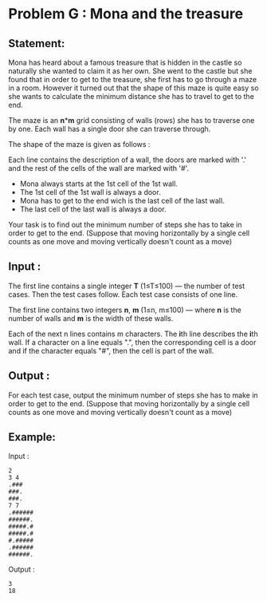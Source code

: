 # Problem G : Mona and the treasure

## Statement:

Mona has heard about a famous treasure that is hidden in the castle so naturally she wanted to claim it as her own. She went to the castle but she found that in order to get to the treasure, she first has to go through a maze in a room. However it turned out that the shape of this maze is quite easy so she wants to calculate the minimum distance she has to travel to get to the end.

The maze is an **n**\***m** grid consisting of walls (rows) she has to traverse one by one. Each wall has a single door she can traverse through.

The shape of the maze is given as follows : 

Each line contains the description of a wall, the doors are marked with '.' and the rest of the cells of the wall are marked with '#'.

- Mona always starts at the 1st cell of the 1st wall.
- The 1st cell of the 1st wall is always a door.
- Mona has to get to the end wich is the last cell of the last wall.
- The last cell of the last wall is always a door.

Your task is to find out the minimum number of steps she has to take in order to get to the end. (Suppose that moving horizontally by a single cell counts as one move and moving vertically doesn't count as a move)

## Input :
The first line contains a single integer **T** (1≤T≤100) — the number of test cases. Then the test cases follow. Each test case consists of one line.

The first line contains two integers **n**, **m** (1≤n, m≤100) — where **n** is the number of walls and **m** is the width of these walls.

Each of the next n lines contains m characters. The **i**th line describes the **i**th wall. If a character on a line equals ".", then the corresponding cell is a door and if the character equals "#", then the cell is part of the wall.

## Output :
For each test case, output the minimum number of steps she has to make in order to get to the end. (Suppose that moving horizontally by a single cell counts as one move and moving vertically doesn't count as a move)

## Example:
Input :  

```
2
3 4
.###
###.
###.
7 7
.######
######.
#####.#
#####.#
#.#####
.######
######.
```

Output :  

```
3
18
```
